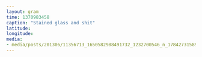 ```yaml
---
layout: gram
time: 1370983458
caption: "Stained glass and shit"
latitude: 
longitude: 
media:
- media/posts/201306/11356713_1650582988491732_1232700546_n_17842731589000351.jpg
---
```

